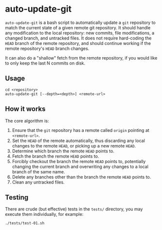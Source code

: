 # auto-update-git

`auto-update-git` is a bash script to automatically update a `git` repository to match the current state of a given remote git repository. It should handle any modification to the local repository: new commits, file modifications, a changed branch, and untracked files. It does not require hard-coding the `HEAD` branch of the remote repository, and should continue working if the remote repository's `HEAD` branch changes.

It can also do a "shallow" fetch from the remote repository, if you would like to only keep the last N commits on disk.

## Usage

```shell
cd <repository>
auto-update-git [--depth=<depth>] <remote-url>
```

## How it works

The core algorithm is:

1. Ensure that the `git` repository has a remote called `origin` pointing at `<remote-url>`.
2. Set the `HEAD` of the remote automatically, thus discarding any local changes to the remote `HEAD`, or picking up a new remote `HEAD`.
3. Determine which branch the remote `HEAD` points to.
4. Fetch the branch the remote `HEAD` points to.
5. Forcibly checkout the branch the remote `HEAD` points to, potentially changing the current branch and overwriting any changes to a local branch of the same name.
6. Delete any branches other than the branch the remote `HEAD` points to.
7. Clean any untracked files.

## Testing

There are crude (but effective) tests in the `tests/` directory, you may execute them individually, for example:

```sh
./tests/test-01.sh
```
